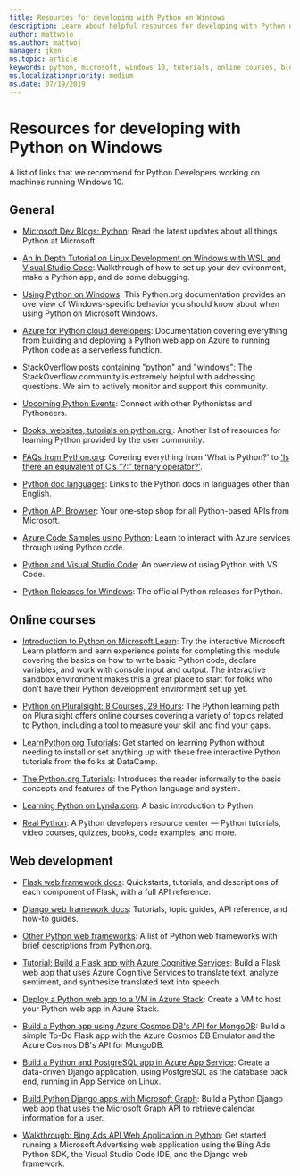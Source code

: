 ```yaml
---
title: Resources for developing with Python on Windows
description: Learn about helpful resources for developing with Python on Windows, such as online courses and web development.
author: mattwojo 
ms.author: mattwoj 
manager: jken
ms.topic: article
keywords: python, microsoft, windows 10, tutorials, online courses, blogs, events
ms.localizationpriority: medium
ms.date: 07/19/2019
---
```


# Resources for developing with Python on Windows

A list of links that we recommend for Python Developers working on machines running Windows 10.

## General

- [Microsoft Dev Blogs: Python](https://devblogs.microsoft.com/python/): Read the latest updates about all things Python at Microsoft.

- [An In Depth Tutorial on Linux Development on Windows with WSL and Visual Studio Code](https://devblogs.microsoft.com/commandline/an-in-depth-tutorial-on-linux-development-on-windows-with-wsl-and-visual-studio-code/): Walkthrough of how to set up your dev evironment, make a Python app, and do some debugging.

- [Using Python on Windows](https://docs.python.org/3/using/windows.html): This Python.org documentation provides an overview of Windows-specific behavior you should know about when using Python on Microsoft Windows.

- [Azure for Python cloud developers](/azure/python/): Documentation covering everything from building and deploying a Python web app on Azure to running Python code as a serverless function.

- [StackOverflow posts containing "python" and "windows"](https://stackoverflow.com/questions/4750806/how-do-i-install-pip-on-windows/12476379): The StackOverflow community is extremely helpful with addressing questions. We aim to actively monitor and support this community.

- [Upcoming Python Events](https://www.python.org/events/python-events): Connect with other Pythonistas and Pythoneers.

- [Books, websites, tutorials on python.org ](https://wiki.python.org/moin/BeginnersGuide/Programmers): Another list of resources for learning Python provided by the user community.

- [FAQs from Python.org](https://docs.python.org/3/faq/): Covering everything from 'What is Python?' to ['Is there an equivalent of C’s “?:” ternary operator?'](https://docs.python.org/3/faq/programming.html#is-there-an-equivalent-of-c-s-ternary-operator).

- [Python doc languages](https://wiki.python.org/moin/Languages): Links to the Python docs in languages other than English.

- [Python API Browser](/python/api/?view=azure-python): Your one-stop shop for all Python-based APIs from Microsoft.

- [Azure Code Samples using Python](https://azure.microsoft.com/resources/samples/?platform=python&sort=0): Learn to interact with Azure services through using Python code.

- [Python and Visual Studio Code](https://code.visualstudio.com/docs/languages/python): An overview of using Python with VS Code.

- [Python Releases for Windows](https://www.afternerd.com/blog/round-number-nearest-integer/): The official Python releases for Python.

## Online courses

- [Introduction to Python on Microsoft Learn](/learn/modules/intro-to-python/): Try the interactive Microsoft Learn platform and earn experience points for completing this module covering the basics on how to write basic Python code, declare variables, and work with console input and output. The interactive sandbox environment makes this a great place to start for folks who don't have their Python development environment set up yet.

- [Python on Pluralsight: 8 Courses, 29 Hours](https://app.pluralsight.com/paths/skills/python): The Python learning path on Pluralsight offers online courses covering a variety of topics related to Python, including a tool to measure your skill and find your gaps.

- [LearnPython.org Tutorials](https://www.learnpython.org/): Get started on learning Python without needing to install or set anything up with these free interactive Python tutorials from the folks at DataCamp.

- [The Python.org Tutorials](https://docs.python.org/3/tutorial/index.html): Introduces the reader informally to the basic concepts and features of the Python language and system.

- [Learning Python on Lynda.com](https://www.lynda.com/Python-tutorials/Learning-Python/661773-2.html): A basic introduction to Python.

- [Real Python](https://realpython.com/): A Python developers resource center — Python tutorials, video courses, quizzes, books, code examples, and more.

## Web development

- [Flask web framework docs](https://flask.palletsprojects.com/en/1.1.x/): Quickstarts, tutorials, and descriptions of each component of Flask, with a full API reference.

- [Django web framework docs](https://docs.djangoproject.com/en/2.2/): Tutorials, topic guides, API reference, and how-to guides.

- [Other Python web frameworks](https://wiki.python.org/moin/WebFrameworks): A list of Python web frameworks with brief descriptions from Python.org.

- [Tutorial: Build a Flask app with Azure Cognitive Services](/azure/cognitive-services/translator/tutorial-build-flask-app-translation-synthesis): Build a Flask web app that uses Azure Cognitive Services to translate text, analyze sentiment, and synthesize translated text into speech.

- [Deploy a Python web app to a VM in Azure Stack](/azure-stack/user/azure-stack-dev-start-howto-vm-python): Create a VM to host your Python web app in Azure Stack.

- [Build a Python app using Azure Cosmos DB's API for MongoDB](/azure/cosmos-db/create-mongodb-flask): Build a simple To-Do Flask app with the Azure Cosmos DB Emulator and the Azure Cosmos DB's API for MongoDB.

- [Build a Python and PostgreSQL app in Azure App Service](/azure/app-service/containers/tutorial-python-postgresql-app): Create a data-driven Django application, using PostgreSQL as the database back end, running in App Service on Linux.

- [Build Python Django apps with Microsoft Graph](/graph/tutorials/python): Build a Python Django web app that uses the Microsoft Graph API to retrieve calendar information for a user.

- [Walkthrough: Bing Ads API Web Application in Python](/advertising/guides/walkthrough-web-application-python?view=bingads-13): Get started running a Microsoft Advertising web application using the Bing Ads Python SDK, the Visual Studio Code IDE, and the Django web framework.
